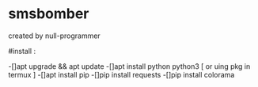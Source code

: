 # smsbomber
created by null-programmer

#install :

  -[]apt upgrade && apt update
  -[]apt install python python3 [ or uing pkg in termux ]
  -[]apt install pip
  -[]pip install requests
  -[]pip install colorama

